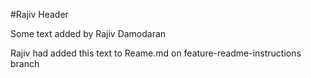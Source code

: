 #Rajiv Header

Some text added by Rajiv Damodaran


Rajiv had added this text to Reame.md on feature-readme-instructions branch